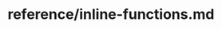 ---
title: reference/inline-functions.md
showAuthorInfo: false
redirect_path: /docs/inline-functions
---